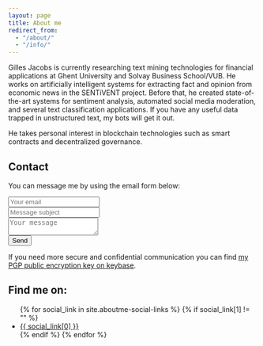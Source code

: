 ```yaml
---
layout: page
title: About me
redirect_from:
  - "/about/"
  - "/info/"
---
```

Gilles Jacobs is currently researching text mining technologies for financial applications at Ghent University and Solvay Business School/VUB. He works on artificially intelligent systems for extracting fact and opinion from economic news in the SENTiVENT project. Before that, he created state-of-the-art systems for sentiment analysis, automated social media moderation, and several text classification applications. If you have any useful data trapped in unstructured text, my bots will get it out.

He takes personal interest in blockchain technologies such as smart contracts and decentralized governance.

## Contact
You can message me by using the email form below:

<form method="POST" id="formaction">
  <input name="_replyto" placeholder="Your email" type="email"><br />
  <input name="_subject" placeholder="Message subject" /><br />
  <textarea name="message" placeholder="Your message"></textarea><br />
  <button type="submit">Send</button>
  <input type="hidden" name="_next" value="//jacobsgill.es/thanks.html" />
  <input type="text" name="_gotcha" style="display:none" />
  <input type="hidden" name="_format" value="plain" />
</form>
<script>
    var contactform =  document.getElementById('formaction');
    contactform.setAttribute('action', '//formspree.io/' + 'gilles' + '@' + 'jacobsgill' + '.' + 'es');
</script>

If you need more secure and confidential communication you can find [my PGP public encryption key on keybase](https://keybase.io/gillesjacobs).

## Find me on:
<ul class="social-links">
  {% for social_link in site.aboutme-social-links %}
    {% if social_link[1] != "" %}
      <li><a href="{{ social_link[1] }}" title="{{ social_link[0] }}">
        {{ social_link[0] }}
      </a></li>
    {% endif %}
  {% endfor %}
</ul>
